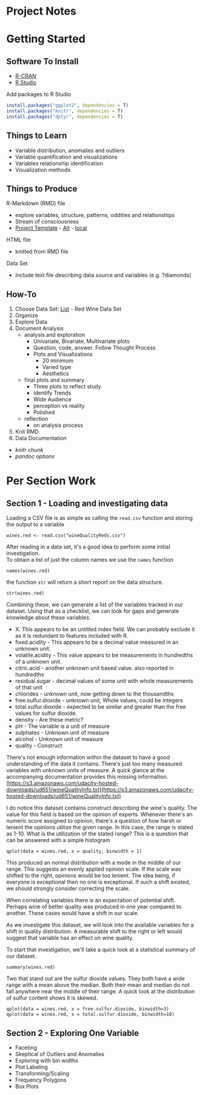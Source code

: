 # Project Notes

# Getting Started

## Software To Install

* [R-CRAN](http://cran.r-project.org/)
* [R Studio](http://www.rstudio.com/products/rstudio/download/)

Add packages to R Studio

```R
install.packages("ggplot2", dependencies = T) 
install.packages("knitr", dependencies = T)
install.packages("dplyr", dependencies = T)
```

## Things to Learn

* Variable distribution, anomalies and outliers
* Variable quantification and visualizations
* Variables relationship identification
* Visualization methods

## Things to Produce

R-Markdown (RMD) file

* explore variables, structure, patterns, oddities and relationships
* Stream of consciousness
* [Project Template](https://d17h27t6h515a5.cloudfront.net/topher/2017/February/58af99ac_projecttemplate/projecttemplate.rmd) - [Alt](http://video.udacity-data.com.s3.amazonaws.com/topher/2017/February/58af99ac_projecttemplate/projecttemplate.rmd) - [local](.\projecttemplate.rmd)

HTML file

* knitted from RMD file

Data Set

* Include text file describing data source and variables (e.g. ?diamonds)

## How-To

1. Choose Data Set: [List](https://docs.google.com/document/d/e/2PACX-1vRmVtjQrgEPfE3VoiOrdeZ7vLPO_p3KRdb_o-z6E_YJ65tDOiXkwsDpLFKI3lUxbD6UlYtQHXvwiZKx/pub?embedded=true) - Red Wine Data Set
1. Organize 
1. Explore Data
1. Document Analysis
    * analysis and exploration
        * Univariate, Bivariate, Multivariate plots
        * Question, code, answer. Follow Thought Process
        * Plots and Visualizations 
            * 20 minimum
            * Varied type
            * Aesthetics 
    * final plots and summary
        * Three plots to reflect study
        * Identify Trends
        * Wide Audience
        * perception vs reality
        * Polished
    * reflection
        * on analysis process
1. Knit RMD
1. Data Documentation

* _knitr chunk_
* _pandoc options_

# Per Section Work

## Section 1 - Loading and investigating data

Loading a CSV file is as simple as calling the `read.csv` function and storing the output to a variable
```{R}
wines.red <- read.csv("wineQualityReds.csv")
```
After reading in a data set, it's a good idea to perform some initial investigation.  
To obtain a list of just the column names we use the `names` function
```{R}
names(wines.red)
```
the function `str` will return a short report on the data structure.
```{R}
str(wines.red)
```
Combining these, we can generate a list of the variables tracked in our dataset. Using that as a checklist, we can look for gaps and generate knowledge about these variables.

* X: This appears to be an untitled index field. We can probably exclude it as it is redundant to features included with R.
* fixed.acidity - This appears to be a decimal value measured in an unknown unit.
* volatile.acidity - This value appears to be measurements in hundredths of a unknown unit.
* citric.acid - another unknown unit based value. also reported in hundredths
* residual.sugar - decimal values of some unit with whole measurements of that unit
* chlorides - unknown unit, now getting down to the thousandths
* free.sulfur.dioxide - unknown unit, Whole values, could be integers
* total.sulfur.dioxide - expected to be similar and greater than the free values for sulfur dioxide.
* density - Are these metric?
* pH - The variable is a unit of measure
* sulphates - Unknown unit of measure
* alcohol - Unknown unit of measure
* quality - Construct

There's not enough information within the dataset to have a good understanding of the data it contains. There's just too many measured variables with unknown units of measure. A quick glance at the accompanying documentation provides this missing information.
[https://s3.amazonaws.com/udacity-hosted-downloads/ud651/wineQualityInfo.txt](https://s3.amazonaws.com/udacity-hosted-downloads/ud651/wineQualityInfo.txt)

I do notice this dataset contains construct describing the wine's quality. The value for this field is based on the opinion of experts. Whenever there's an numeric score assigned to opinion, there's a question of how harsh or lenient the opinions utilize the given range. In this case, the range is stated as 1-10. What is the utilization of the stated range? This is a question that can be answered with a simple histogram

```{R}
qplot(data = wines.red, x = quality, binwidth = 1)
```

This produced an normal distribution with a mode in the middle of our range. This suggests an evenly applied opinion scale. If the scale was shifted to the right, opinions would be too lenient. The idea being, if everyone is exceptional then no one is exceptional. If such a shift existed, we should strongly consider correcting the scale.  

When correlating variables there is an expectation of potential shift. Perhaps wine of better quality was produced in one year compared to another. These cases would have a shift in our scale.  

As we investigate this dataset, we will look into the available variables for a shift in quality distribution. A measurable shift to the right or left would suggest that variable has an effect on wine quality.  

To start that investigation, we'll take a quick look at a statistical summary of our dataset.

```{R}
summary(wines.red)
```

Two that stand out are the sulfur dioxide values. They both have a wide range with a mean above the median. Both their mean and median do not fall anywhere near the middle of their range. A quick look at the distribution of sulfur content shows it is skewed.

```{R}
qplot(data = wines.red, x = free.sulfur.dioxide, binwidth=3)
qplot(data = wines.red, x = total.sulfur.dioxide, binwidth=10)
```

## Section 2 - Exploring One Variable

* Faceting
* Skeptical of Outliers and Anomalies
* Exploring with bin widths
* Plot Labeling
* Transforming/Scaling
* Frequency Polygons
* Box Plots